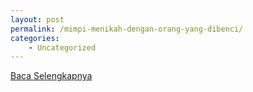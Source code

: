 ```yaml
---
layout: post
permalink: /mimpi-menikah-dengan-orang-yang-dibenci/
categories:
    - Uncategorized
---
```


[Baca Selengkapnya](/06)